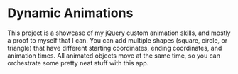 # Dynamic Animations #

This project is a showcase of my jQuery custom animation skills, and mostly a
proof to myself that I can. You can add multiple shapes (square, circle, or
triangle) that have different starting coordinates, ending coordinates, and
animation times. All animated objects move at the same time, so you can
orchestrate some pretty neat stuff with this app.
